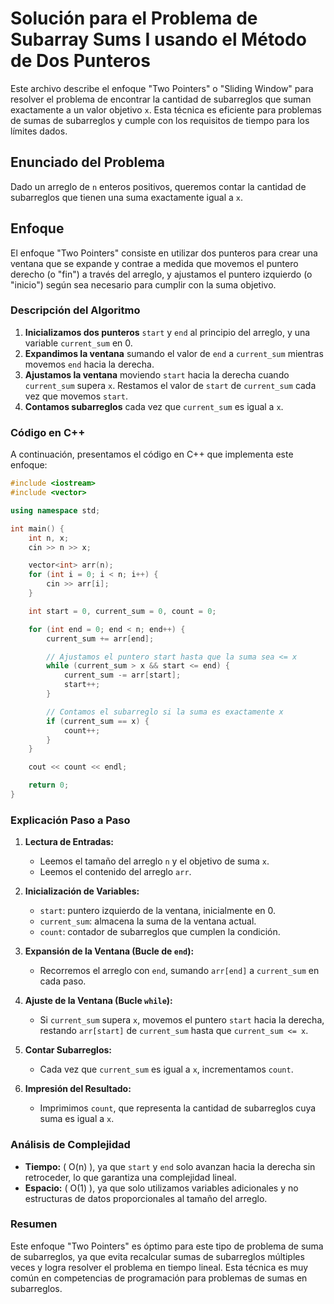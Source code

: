 
# Solución para el Problema de Subarray Sums I usando el Método de Dos Punteros

Este archivo describe el enfoque "Two Pointers" o "Sliding Window" para resolver el problema de encontrar la 
cantidad de subarreglos que suman exactamente a un valor objetivo `x`. Esta técnica es eficiente para problemas de 
sumas de subarreglos y cumple con los requisitos de tiempo para los límites dados.

## Enunciado del Problema

Dado un arreglo de `n` enteros positivos, queremos contar la cantidad de subarreglos que tienen una suma exactamente igual a `x`.

## Enfoque

El enfoque "Two Pointers" consiste en utilizar dos punteros para crear una ventana que se expande y contrae a medida 
que movemos el puntero derecho (o "fin") a través del arreglo, y ajustamos el puntero izquierdo (o "inicio") según sea 
necesario para cumplir con la suma objetivo.

### Descripción del Algoritmo

1. **Inicializamos dos punteros** `start` y `end` al principio del arreglo, y una variable `current_sum` en 0.
2. **Expandimos la ventana** sumando el valor de `end` a `current_sum` mientras movemos `end` hacia la derecha.
3. **Ajustamos la ventana** moviendo `start` hacia la derecha cuando `current_sum` supera `x`. Restamos el valor de 
   `start` de `current_sum` cada vez que movemos `start`.
4. **Contamos subarreglos** cada vez que `current_sum` es igual a `x`.

### Código en C++

A continuación, presentamos el código en C++ que implementa este enfoque:

```cpp
#include <iostream>
#include <vector>

using namespace std;

int main() {
    int n, x;
    cin >> n >> x;

    vector<int> arr(n);
    for (int i = 0; i < n; i++) {
        cin >> arr[i];
    }

    int start = 0, current_sum = 0, count = 0;

    for (int end = 0; end < n; end++) {
        current_sum += arr[end];

        // Ajustamos el puntero start hasta que la suma sea <= x
        while (current_sum > x && start <= end) {
            current_sum -= arr[start];
            start++;
        }

        // Contamos el subarreglo si la suma es exactamente x
        if (current_sum == x) {
            count++;
        }
    }

    cout << count << endl;

    return 0;
}
```

### Explicación Paso a Paso

1. **Lectura de Entradas:** 
   - Leemos el tamaño del arreglo `n` y el objetivo de suma `x`.
   - Leemos el contenido del arreglo `arr`.

2. **Inicialización de Variables:**
   - `start`: puntero izquierdo de la ventana, inicialmente en 0.
   - `current_sum`: almacena la suma de la ventana actual.
   - `count`: contador de subarreglos que cumplen la condición.

3. **Expansión de la Ventana (Bucle de `end`):**
   - Recorremos el arreglo con `end`, sumando `arr[end]` a `current_sum` en cada paso.

4. **Ajuste de la Ventana (Bucle `while`):**
   - Si `current_sum` supera `x`, movemos el puntero `start` hacia la derecha, restando `arr[start]` de `current_sum` 
     hasta que `current_sum <= x`.

5. **Contar Subarreglos:**
   - Cada vez que `current_sum` es igual a `x`, incrementamos `count`.

6. **Impresión del Resultado:**
   - Imprimimos `count`, que representa la cantidad de subarreglos cuya suma es igual a `x`.

### Análisis de Complejidad

- **Tiempo:** \( O(n) \), ya que `start` y `end` solo avanzan hacia la derecha sin retroceder, lo que garantiza una 
  complejidad lineal.
- **Espacio:** \( O(1) \), ya que solo utilizamos variables adicionales y no estructuras de datos proporcionales al tamaño del arreglo.

### Resumen

Este enfoque "Two Pointers" es óptimo para este tipo de problema de suma de subarreglos, ya que evita recalcular sumas 
de subarreglos múltiples veces y logra resolver el problema en tiempo lineal. Esta técnica es muy común en competencias 
de programación para problemas de sumas en subarreglos.
